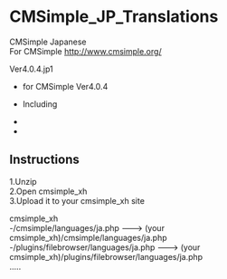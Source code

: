# CMSimple_JP_Translations
CMSimple Japanese  
   For CMSimple   http://www.cmsimple.org/  


Ver4.0.4.jp1  
* for CMSimple Ver4.0.4

* Including  
 * 
 * 


 

## Instructions
1.Unzip  
2.Open cmsimple_xh  
3.Upload it to your cmsimple_xh site  

   cmsimple_xh  
     -/cmsimple/languages/ja.php  ---> (your cmsimple_xh)/cmsimple/languages/ja.php  
     -/plugins/filebrowser/languages/ja.php  ---> (your cmsimple_xh)/plugins/filebrowser/languages/ja.php  
        .....
